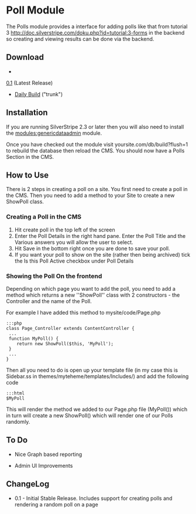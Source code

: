 # Poll Module

The Polls module provides a interface for adding polls like that from tutorial 3
http://doc.silverstripe.com/doku.php?id=tutorial:3-forms in the backend so creating and viewing results can be done via
the backend.

## Download

* 
[0.1](http://open.silverstripe.com/changeset/latest/modules/polls/tags/0.1?old_path=/&filename=/modules/polls/tags/0.1&format=zip)
(Latest Release)

*  [Daily
Build](http://open.silverstripe.com/changeset/latest/modules/polls/trunk?old_path=/&filename=/modules/polls/trunk&format=zip)
("trunk")

##  Installation

If you are running SilverStripe 2.3 or later then you will also need to install the
[modules:genericdataadmin](modules/genericdataadmin) module.

Once you have checked out the module visit yoursite.com/db/build?flush=1 to rebuild the database then reload the CMS.
You should now have a Polls Section in the CMS.

## How to Use

There is 2 steps in creating a poll on a site. You first need to create a poll in the CMS. Then you need to add a method
to your Site to create a new ShowPoll class.

### Creating a Poll in the CMS

 1.  Hit create poll in the top left of the screen
 2.  Enter the Poll Details in the right hand pane. Enter the Poll Title and the Various answers you will allow the user
to select.
 3.  Hit Save in the bottom right once you are done to save your poll.
 4.  If you want your poll to show on the site (rather then being archived) tick the Is this Poll Active checkbox under
Poll Details

### Showing the Poll On the frontend

Depending on which page you want to add the poll, you need to add a method which returns a new ''ShowPoll'' class with 2
constructors - the Controller and the name of the Poll. 

For example I have added this method to mysite/code/Page.php 

	:::php
	class Page_Controller extends ContentController {
	 ...
	 function MyPoll() {
	    return new ShowPoll($this, 'MyPoll');
	 }
	 ...
	}


Then all you need to do is open up your template file (in my case this is Sidebar.ss in
themes/myteheme/templates/Includes/) and add the following code 

	:::html
	$MyPoll


This will render the method we added to our Page.php file (MyPoll()) which in turn will create a new ShowPoll() which
will render one of our Polls randomly.

## To Do

*  Nice Graph based reporting

*  Admin UI Improvements

## ChangeLog

*  0.1 - Initial Stable Release. Includes support for creating polls and rendering a random poll on a page 



